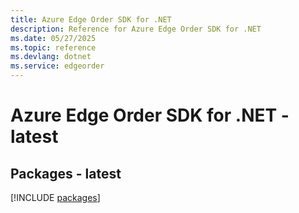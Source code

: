 ```yaml
---
title: Azure Edge Order SDK for .NET
description: Reference for Azure Edge Order SDK for .NET
ms.date: 05/27/2025
ms.topic: reference
ms.devlang: dotnet
ms.service: edgeorder
---
```

# Azure Edge Order SDK for .NET - latest
## Packages - latest
[!INCLUDE [packages](edge-order-index.md)]